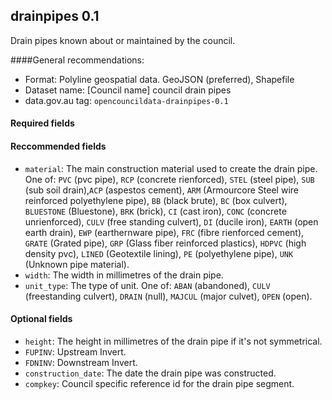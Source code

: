 ## drainpipes 0.1

Drain pipes known about or maintained by the council.

####General recommendations:

* Format: Polyline geospatial data. GeoJSON (preferred), Shapefile
* Dataset name: [Council name] council drain pipes
* data.gov.au tag: `opencouncildata-drainpipes-0.1`

#### Required fields

#### Reccommended fields
* `material`: The main construction material used to create the drain pipe. One of: `PVC` (pvc pipe), `RCP` (concrete rienforced), `STEL` (steel pipe), `SUB` (sub soil drain),`ACP` (aspestos cement), `ARM` (Armourcore Steel wire reinforced polyethylene pipe), `BB` (black brute), `BC` (box culvert), `BLUESTONE` (Bluestone), `BRK` (brick), `CI` (cast iron), `CONC` (concrete unrienforced), `CULV` (free standing culvert), `DI` (ducile iron), `EARTH` (open earth drain), `EWP` (earthernware pipe), `FRC` (fibre rienforced cement), `GRATE` (Grated pipe), `GRP` (Glass fiber reinforced plastics), `HDPVC` (high density pvc), `LINED` (Geotextile lining), `PE` (polyethylene pipe), `UNK` (Unknown pipe material).
* `width`: The width in millimetres of the drain pipe.
* `unit_type`: The type of unit. One of: `ABAN` (abandoned), `CULV` (freestanding culvert), `DRAIN` (null), `MAJCUL` (major culvet), `OPEN` (open).

#### Optional fields
* `height`: The height in millimetres of the drain pipe if it's not symmetrical.
* `FUPINV`: Upstream Invert.
* `FDNINV`: Downstream Invert.
* `construction_date`: The date the drain pipe was constructed.
* `compkey`: Council specific reference id for the drain pipe segment.
